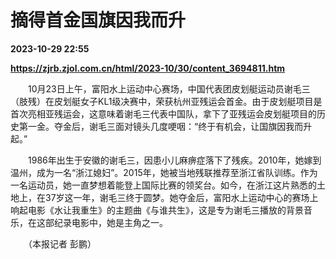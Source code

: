 # 摘得首金国旗因我而升

**2023-10-29 22:55**

**https://zjrb.zjol.com.cn/html/2023-10/30/content_3694811.htm**

　　10月23日上午，富阳水上运动中心赛场，中国代表团皮划艇运动员谢毛三（肢残）在皮划艇女子KL1级决赛中，荣获杭州亚残运会首金。由于皮划艇项目是首次亮相亚残运会，这意味着谢毛三代表中国队，拿下了亚残运会皮划艇项目的历史第一金。夺金后，谢毛三面对镜头几度哽咽：“终于有机会，让国旗因我而升起。”

　　1986年出生于安徽的谢毛三，因患小儿麻痹症落下了残疾。2010年，她嫁到温州，成为一名“浙江媳妇”。2015年，她被当地残联推荐至浙江省队训练。作为一名运动员，她一直梦想着能登上国际比赛的领奖台。如今，在浙江这片熟悉的土地上，在37岁这一年，谢毛三终于圆梦。她夺金后，富阳水上运动中心的赛场上响起电影《水让我重生》的主题曲《与谁共生》，这是专为谢毛三播放的背景音乐，在这部纪录电影中，她是主角之一。

　　（本报记者 彭鹏）